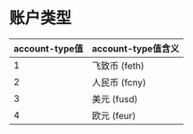 # 账户类型

| **account-type值** | **account-type值含义** |
| :--- | :--- |
| 1 | 飞致币 (feth) |
| 2 | 人民币 (fcny) |
| 3 | 美元   (fusd) |
| 4 | 欧元   (feur) |